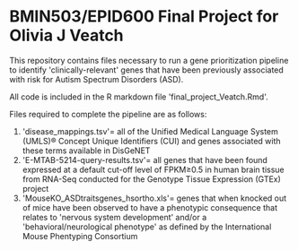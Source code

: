 # BMIN503/EPID600 Final Project for Olivia J Veatch

This repository contains files necessary to run a gene prioritization pipeline to identify 'clinically-relevant' genes that have been previously associated with risk for Autism Spectrum Disorders (ASD).

All code is included in the R markdown file 'final_project_Veatch.Rmd'. 

Files required to complete the pipeline are as follows:
1. 'disease_mappings.tsv'= all of the Unified Medical Language System (UMLS)® Concept Unique Identifiers (CUI) and genes associated with these terms available in DisGeNET
2. 'E-MTAB-5214-query-results.tsv'= all genes that have been found expressed at a default cut-off level of FPKM≥0.5 in human brain tissue from RNA-Seq conducted for the Genotype Tissue Expression (GTEx) project 
3. 'MouseKO_ASDtraitsgenes_hsortho.xls'= genes that when knocked out of mice have been observed to have a phenotypic consequence that relates to  'nervous system development' and/or a 'behavioral/neurological phenotype' as defined by the International Mouse Phentyping Consortium
